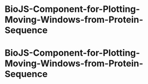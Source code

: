 # BioJS-Component-for-Plotting-Moving-Windows-from-Protein-Sequence
# BioJS-Component-for-Plotting-Moving-Windows-from-Protein-Sequence
